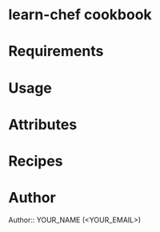 # learn-chef cookbook

# Requirements

# Usage

# Attributes

# Recipes

# Author

Author:: YOUR_NAME (<YOUR_EMAIL>)
